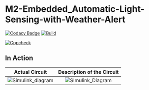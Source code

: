 # M2-Embedded_Automatic-Light-Sensing-with-Weather-Alert

[![Codacy Badge](https://api.codacy.com/project/badge/Grade/99b337f31ec445a6abbdeb93a6769130)](https://app.codacy.com/gh/MatrixEncrypt/M2-Embedded_Automatic-Light-Sensing-with-Weather-Alert?utm_source=github.com&utm_medium=referral&utm_content=MatrixEncrypt/M2-Embedded_Automatic-Light-Sensing-with-Weather-Alert&utm_campaign=Badge_Grade_Settings)
[![Build](https://github.com/MatrixEncrypt/M2-Embedded_Automatic-Light-Sensing-with-Weather-Alert/actions/workflows/compile.yml/badge.svg)](https://github.com/MatrixEncrypt/M2-Embedded_Automatic-Light-Sensing-with-Weather-Alert/actions/workflows/compile.yml)

[![Cppcheck](https://github.com/MatrixEncrypt/M2-Embedded_Automatic-Light-Sensing-with-Weather-Alert/actions/workflows/cppcheck.yml/badge.svg)](https://github.com/MatrixEncrypt/M2-Embedded_Automatic-Light-Sensing-with-Weather-Alert/actions/workflows/cppcheck.yml)


## In Action

|Actual Circuit|Description of the Circuit|
|:--:|:--:|
|![Simulink_diagram](https://user-images.githubusercontent.com/47503482/144087299-38b185e4-02e8-48f8-8d6d-d0bf3b6bccb4.png)|![SImulink_Diagram](https://user-images.githubusercontent.com/47503482/144087330-f8457b3d-bc1c-47bd-bdbf-e8a8ebdf5f15.png)|
